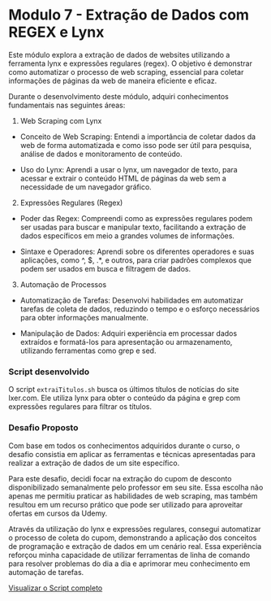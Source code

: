 # Modulo 7 - Extração de Dados com REGEX e Lynx

Este módulo explora a extração de dados de websites utilizando a ferramenta lynx e expressões regulares (regex). O objetivo é demonstrar como automatizar o processo de web scraping, essencial para coletar informações de páginas da web de maneira eficiente e eficaz.

Durante o desenvolvimento deste módulo, adquiri conhecimentos fundamentais nas seguintes áreas:

1. Web Scraping com Lynx
- Conceito de Web Scraping: Entendi a importância de coletar dados da web de forma automatizada e como isso pode ser útil para pesquisa, análise de dados e monitoramento de conteúdo.

- Uso do Lynx: Aprendi a usar o lynx, um navegador de texto, para acessar e extrair o conteúdo HTML de páginas da web sem a necessidade de um navegador gráfico.

2. Expressões Regulares (Regex)

- Poder das Regex: Compreendi como as expressões regulares podem ser usadas para buscar e manipular texto, facilitando a extração de dados específicos em meio a grandes volumes de informações.

- Sintaxe e Operadores: Aprendi sobre os diferentes operadores e suas aplicações, como ^, $, .*, e outros, para criar padrões complexos que podem ser usados em busca e filtragem de dados.

3. Automação de Processos

- Automatização de Tarefas: Desenvolvi habilidades em automatizar tarefas de coleta de dados, reduzindo o tempo e o esforço necessários para obter informações manualmente.

- Manipulação de Dados: Adquiri experiência em processar dados extraídos e formatá-los para apresentação ou armazenamento, utilizando ferramentas como grep e sed.

### Script desenvolvido
O script ```extraiTitulos.sh``` busca os últimos títulos de notícias do site lxer.com. Ele utiliza lynx para obter o conteúdo da página e grep com expressões regulares para filtrar os títulos.

### Desafio Proposto
Com base em todos os conhecimentos adquiridos durante o curso, o desafio consistia em aplicar as ferramentas e técnicas apresentadas para realizar a extração de dados de um site específico.

Para este desafio, decidi focar na extração do cupom de desconto disponibilizado semanalmente pelo professor em seu site. Essa escolha não apenas me permitiu praticar as habilidades de web scraping, mas também resultou em um recurso prático que pode ser utilizado para aproveitar ofertas em cursos da Udemy.

Através da utilização do lynx e expressões regulares, consegui automatizar o processo de coleta do cupom, demonstrando a aplicação dos conceitos de programação e extração de dados em um cenário real. Essa experiência reforçou minha capacidade de utilizar ferramentas de linha de comando para resolver problemas do dia a dia e aprimorar meu conhecimento em automação de tarefas.

[Visualizar o Script completo](https://github.com/ViniciusWessner/shell-script-course/blob/main/modulo7/desafioLynx.sh)